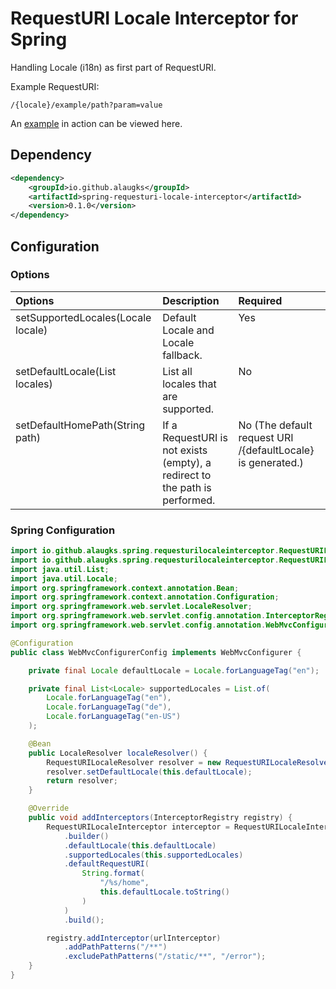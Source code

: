 # RequestURI Locale Interceptor for Spring

Handling Locale (i18n) as first part of RequestURI. 

Example RequestURI:
```
/{locale}/example/path?param=value
```

An [example](https://spring-boot-xliff-example.alaugks.dev/) in action can be viewed here.

## Dependency
```xml
<dependency>
    <groupId>io.github.alaugks</groupId>
    <artifactId>spring-requesturi-locale-interceptor</artifactId>
    <version>0.1.0</version>
</dependency>
```

## Configuration

### Options

<table>
<thead>
    <tr>
        <th style="text-align: left; vertical-align: top">Options</th>
        <th style="text-align: left; vertical-align: top">Description</th>
        <th style="text-align: left; vertical-align: top">Required</th>
    </tr>
</thead>
<tbody>
    <tr>
        <td style="text-align: left; vertical-align: top">setSupportedLocales(Locale locale)</td>
        <td style="text-align: left; vertical-align: top">Default Locale and Locale fallback.</td>
        <td style="text-align: left; vertical-align: top">Yes</td>
    </tr>
    <tr>
        <td style="text-align: left; vertical-align: top">setDefaultLocale(List<Locale> locales)</td>
        <td style="text-align: left; vertical-align: top">List all locales that are supported.</td>
        <td style="text-align: left; vertical-align: top">No</td>
    </tr>
    <tr>
        <td style="text-align: left; vertical-align: top">setDefaultHomePath(String path)</td>
        <td style="text-align: left; vertical-align: top">If a RequestURI is not exists (empty), a redirect to the path is performed.</td>
        <td style="text-align: left; vertical-align: top">
            No (The default request URI /{defaultLocale} is generated.)
        </td>
    </tr>
</tbody>
</table>

### Spring Configuration

```java
import io.github.alaugks.spring.requesturilocaleinterceptor.RequestURILocaleInterceptor;
import io.github.alaugks.spring.requesturilocaleinterceptor.RequestURILocaleResolver;
import java.util.List;
import java.util.Locale;
import org.springframework.context.annotation.Bean;
import org.springframework.context.annotation.Configuration;
import org.springframework.web.servlet.LocaleResolver;
import org.springframework.web.servlet.config.annotation.InterceptorRegistry;
import org.springframework.web.servlet.config.annotation.WebMvcConfigurer;

@Configuration
public class WebMvcConfigurerConfig implements WebMvcConfigurer {

    private final Locale defaultLocale = Locale.forLanguageTag("en");

    private final List<Locale> supportedLocales = List.of(
        Locale.forLanguageTag("en"),
        Locale.forLanguageTag("de"),
        Locale.forLanguageTag("en-US")
    );

    @Bean
    public LocaleResolver localeResolver() {
        RequestURILocaleResolver resolver = new RequestURILocaleResolver();
        resolver.setDefaultLocale(this.defaultLocale);
        return resolver;
    }

    @Override
    public void addInterceptors(InterceptorRegistry registry) {
        RequestURILocaleInterceptor interceptor = RequestURILocaleInterceptor
            .builder()
            .defaultLocale(this.defaultLocale)
            .supportedLocales(this.supportedLocales)
            .defaultRequestURI(
                String.format(
                    "/%s/home",
                    this.defaultLocale.toString()
                )
            )
            .build();

        registry.addInterceptor(urlInterceptor)
            .addPathPatterns("/**")
            .excludePathPatterns("/static/**", "/error");
    }
}
```
